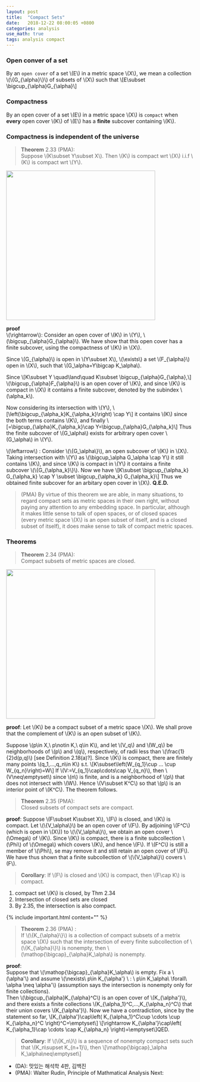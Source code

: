 ```yaml
---
layout: post
title:  "Compact Sets"
date:   2018-12-22 08:00:05 +0800
categories: analysis
use_math: true
tags: analysis compact
---
```



### Open conver of a set
By an `open cover` of a set \\(E\\) in a metric space \\(X\\), we mean a collection \\(\\{G\_\{\alpha\}\\}\\) of subsets of \\(X\\) such that
\\[E\subset \bigcup\_\{\alpha\}G\_\{\alpha\}\\]

### Compactness
By an open cover of a set \\(E\\) in a metric space \\(X\\) is `compact` when __every__ open cover \\(K\\) of \\(E\\) has a __finite__ subcover containing \\(K\\).


### Compactness is independent of the universe
> __Theorem__ 2.33 (PMA):  
Suppose \\(K\subset Y\subset X\\). Then \\(K\\) is compact wrt \\(X\\) i.i.f \\(K\\) is compact wrt \\(Y\\).

<img src="{{ site.url }}/images/analysis/2018-12-22/img1.png" class="center" style="width:400px"/>

__proof__  
\\(\rightarrow\\): Consider an open cover of \\(K\\) in \\(Y\\), \\(\bigcup\_\{\alpha\}G\_\{\alpha\}\\). We have show that this open cover has a finite subcover, using the compactness of \\(K\\) in \\(X\\). 

Since \\(G\_\{\alpha\}\\) is open in \\(Y\subset X\\), \\(\exists\\) a set \\(F\_\{\alpha\}\\) open in \\(X\\), such that \\(G\_\alpha=Y\bigcap K\_\alpha\\). 

Since
\\[K\subset Y \quad\land\quad K\subset \bigcup\_\{\alpha\}G\_\{\alpha\},\\]
\\(\bigcup\_\{\alpha\}F\_\{\alpha\}\\) is an open cover of \\(K\\), and since \\(K\\) is compact in \\(X\\) it contains a finite subcover, denoted by the subindex \\(\alpha\_k\\). 

Now considering its intersection with \\(Y\\),
\\[\left(\bigcup\_\{\alpha_k\}K\_\{\alpha_k\}\right) \cap Y\\]
it contains \\(K\\) since the both terms contains \\(K\\), and finally
\\[=\bigcup\_\{\alpha\}K\_\{\alpha_k\}\cap Y=\bigcup\_\{\alpha\}G\_\{\alpha\_k\}\\]
Thus the finite subcover of \\(G\_\alpha\\) exists for arbitrary open cover \\(G\_\alpha\\) in \\(Y\\).

\\(\leftarrow\\) : Consider \\(\\{G\_\alpha\\}\\), an open subcover of \\(K\\) in \\(X\\). Taking intersection with \\(Y\\) as \\(\bigcup\_\alpha G\_\alpha \cap Y\\) it still contains \\(K\\), and since \\(K\\) is compact in \\(Y\\) it contains a finite subcover \\(\\{G\_\{\alpha\_k\}\\}\\). Now we have
\\[K\subset \bigcup\_\{\alpha\_k\} G\_\{\alpha\_k\} \cap Y \subset \bigcup\_\{\alpha\_k\} G\_\{\alpha\_k\}\\]
Thus we obtained finite subcover for an arbitary open cover in \\(X\\). __Q.E.D.__

> (PMA) By virtue of this theorem we are able, in many situations, to regard compact sets as metric spaces in their own right, without paying any attention to any embedding space. In particular, although it makes little sense to talk of open spaces, or of closed spaces (every metric space \\(X\\) is an open subset of itself, and is a closed subset of itself), it does make sense to talk of compact metric spaces.


### Theorems

> __Theorem__ 2.34 (PMA):  
Compact subsets of metric spaces are closed.

<img src="{{ site.url }}/images/analysis/2018-12-22/img2.png" class="center" style="width:400px"/>

__proof__: Let \\(K\\) be a compact subset of a metric space \\(X\\). We shall prove that the complement of \\(K\\) is an open subset of \\(K\\). 

Suppose \\(p\in X,\\ p\notin K,\\ q\in K\\), and let \\(V\_q\\) and \\(W\_q\\) be neighborhoods of \\(p\\) and \\(q\\), respectively, of radii less than \\(\frac\{1\}\{2\}d(p,q)\\) [see Definition 2.18(a)?]. Since \\(K\\) is compact, there are finitely many points \\(q\_1,...,q\_n\in K\\) s.t.
\\[K\subset\left(W\_\{q\_1\}\cup ... \cup W\_\{q\_n\}\right)=W\\]
If \\(V:=V\_\{q\_1\}\cap\cdots\cap V\_\{q\_n\}\\), then \\(V\neq\emptyset\\) since \\(n\\) is finite, and is a neighborhood of \\(p\\) that does not intersect with \\(W\\). Hence \\(V\subset K^C\\) so that \\(p\\) is an interior point of \\(K^C\\). The theorem follows.

> __Theorem__ 2.35 (PMA):  
Closed subsets of compact sets are compact.

__proof__: Suppose \\(F\subset K\subset X\\), \\(F\\) is closed, and \\(K\\) is compact. Let \\(\\{V\_\alpha\\}\\) be an open cover of \\(F\\). By adjoining \\(F^C\\) (which is open in \\(X\\)) to \\(\\{V\_\alpha\\}\\), we obtain an open cover \\(\Omega\\) of \\(K\\). Since \\(K\\) is compact, there is a finite subcollection \\(\Phi\\) of \\(\Omega\\) which covers \\(K\\), and hence \\(F\\). If \\(F^C\\) is still a member of \\(\Phi\\), se may remove it and still retain an open cover of \\(F\\). We have thus shown that a finite subcollection of \\(\\{V\_\alpha\\}\\) covers \\(F\\).

> __Corollary__: If \\(F\\) is closed and \\(K\\) is compact, then \\(F\cap K\\) is compact.

1. compact set \\(K\\) is closed, by Thm 2.34
2. Intersection of closed sets are closed
3. By 2.35, the intersection is also compact.

{% include important.html content="" %}  
> __Theorem__ 2.36 (PMA) :  
If \\(\\{K\_\{\alpha\}\\}\\) is a collection of compact subsets of a metrix space \\(X\\) such that the intersection of every finite subcollection of \\(\\{K\_\{\alpha\}\\}\\) is nonempty, then \\(\mathop\{\bigcap\}\_\{\alpha\}K\_\alpha\\) is nonempty.

__proof__:  
Suppose that \\(\mathop\{\bigcap\}\_\{\alpha\}K\_\alpha\\) is empty. Fix a \\(\alpha'\\) and assume \\(\nexists\\ p\in K\_\{\alpha'\} \\ : \\ p\in K\_\alpha\\ \forall\\ \alpha \neq \alpha'\\) (assumption says the intersection is nonempty only for finite collections).  
Then \\(\bigcup\_\{\alpha\}K\_\{\alpha\}^C\\) is an open cover of \\(K\_\{\alpha'\}\\), and there exists a finite collections \\(K\_\{\alpha\_1\}^C,...,K\_\{\alpha\_n\}^C\\) that their union covers \\(K\_\{\alpha'\}\\). Now we have a contradiction, since by the statement so far,
\\[K\_\{\alpha'\}\cap\left( K\_\{\alpha\_1\}^C\cup \cdots \cup K\_\{\alpha\_n\}^C \right)^C=\emptyset\\]
\\[\rightarrow K\_\{\alpha'\}\cap\left( K\_\{\alpha\_1\}\cap \cdots \cap K\_\{\alpha\_n\} \right)=\emptyset\\]QED.

> __Corollary__: If \\(\\{K\_n\\}\\) is a sequence of nonempty compact sets such that \\(K\_n\supset K\_\{n+1\}\\), then \\[\mathop\{\bigcap\}\_\alpha K\_\alpha\neq\emptyset\\]




* (DA): 맛있는 해석학 4판, 김백진
* (PMA): Walter Rudin, Principle of Mathmatical Analysis
Next:  


